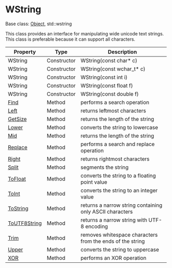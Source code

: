# WString

Base class: [Object](Object.md), std::wstring

This class provides an interface for manipulating wide unicode text strings. This class is preferable because it can support all characters.

| Property | Type | Description |
|---|---|---|
| WString | Constructor | WString(const char* c) |
| WString | Constructor | WString(const wchar_t* c) |
| WString | Constructor | WString(const int i) |
| WString | Constructor | WString(const float f) |
| WString | Constructor | WString(const double f) |
| [Find](WString_Find.md) | Method | performs a search operation |
| [Left](WString_Left.md) | Method | returns leftmost characters |
| [GetSize](WString_GetSize.md) | Method | returns the length of the string |
| [Lower](WString_Lower.md) | Method | converts the string to lowercase |
| [Mid](WString_Mid.md) | Method | returns the length of the string |
| [Replace](WString_Replace.md) | Method | performs a search and replace operation |
| [Right](WString_Right.md) | Method | returns rightmost characters |
| [Split](WString_Split.md) | Method | segments the string |
| [ToFloat](WString_ToFloat.md) | Method | converts the string to a floating point value |
| [ToInt](WString_ToInt.md) | Method | converts the string to an integer value |
| [ToString](WString_ToString.md) | Method | returns a narrow string containing only ASCII characters |
| [ToUTF8String](WString_ToUTF8String.md) | Method | returns a narrow string with UTF-8 encoding |
| [Trim](WString_Trim.md) | Method | removes whitespace characters from the ends of the string |
| [Upper](WString_Upper.md) | Method | converts the string to uppercase |
| [XOR](WString_XOR.md) | Method | performs an XOR operation |
